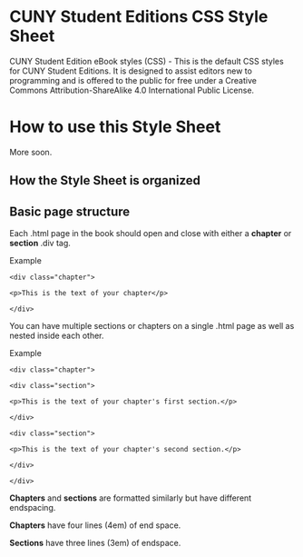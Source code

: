 # CUNY Student Editions CSS Style Sheet
<p>CUNY Student Edition eBook styles (CSS) - This is the default CSS styles for CUNY Student Editions. It is designed to assist editors new to programming and is offered to the public for free under a Creative Commons Attribution-ShareAlike 4.0 International Public License.</p>
<h1>How to use this Style Sheet</h1>
<p>More soon.</p>
<h2>How the Style Sheet is organized</h2>

<h2>Basic page structure</h2>
<p>Each .html page in the book should open and close with either a <b>chapter</b> or <b>section</b> .div tag.</p>
<p>Example<br/>
<pre><code>&lt;div class="chapter"&gt;<br/>
&lt;p&gt;This is the text of your chapter&lt;/p&gt;<br/>
&lt;/div&gt;</code></pre></p>
<p>You can have multiple sections or chapters on a single .html page as well as nested inside each other.</p>
<p>Example<br/>
<pre><code>&lt;div class="chapter"&gt;<br/>
&lt;div class="section"&gt;<br/>
&lt;p&gt;This is the text of your chapter's first section.&lt;/p&gt;<br/>
&lt;/div&gt;<br/>
&lt;div class="section"&gt;<br/>
&lt;p&gt;This is the text of your chapter's second section.&lt;/p&gt;<br/>
&lt;/div&gt;<br/>
&lt;/div&gt;</code></pre></p>
<p><b>Chapters</b> and <b>sections</b> are formatted similarly but have different endspacing.</p>
<p><b>Chapters</b> have four lines (4em) of end space.</p>
<p><b>Sections</b> have three lines (3em) of endspace.</p> 
  

